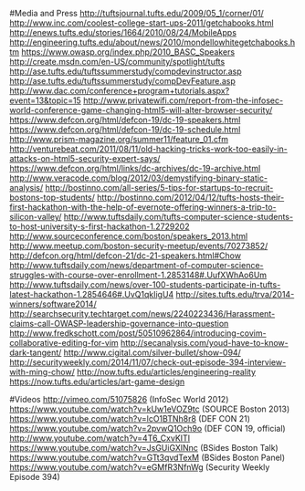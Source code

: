 #Media and Press
http://tuftsjournal.tufts.edu/2009/05_1/corner/01/
http://www.inc.com/coolest-college-start-ups-2011/getchabooks.html
http://enews.tufts.edu/stories/1664/2010/08/24/MobileApps
http://engineering.tufts.edu/about/news/2010/mondellowhitegetchabooks.htm
https://www.owasp.org/index.php/2010_BASC_Speakers
http://create.msdn.com/en-US/community/spotlight/tufts
http://ase.tufts.edu/tuftssummerstudy/compdevinstructor.asp
http://ase.tufts.edu/tuftssummerstudy/compDevFeature.asp
http://www.dac.com/conference+program+tutorials.aspx?event=13&topic=15
http://www.privatewifi.com/report-from-the-infosec-world-conference-game-changing-html5-will-alter-browser-security/
https://www.defcon.org/html/defcon-19/dc-19-speakers.html
https://www.defcon.org/html/defcon-19/dc-19-schedule.html
http://www.prism-magazine.org/summer11/feature_01.cfm
http://venturebeat.com/2011/08/11/old-hacking-tricks-work-too-easily-in-attacks-on-html5-security-expert-says/
https://www.defcon.org/html/links/dc-archives/dc-19-archive.html
http://www.veracode.com/blog/2012/03/demystifying-binary-static-analysis/
http://bostinno.com/all-series/5-tips-for-startups-to-recruit-bostons-top-students/
http://bostinno.com/2012/04/12/tufts-hosts-their-first-hackathon-with-the-help-of-evernote-offering-winners-a-trip-to-silicon-valley/
http://www.tuftsdaily.com/tufts-computer-science-students-to-host-university-s-first-hackathon-1.2729202
http://www.sourceconference.com/boston/speakers_2013.html
http://www.meetup.com/boston-security-meetup/events/70273852/
http://defcon.org/html/defcon-21/dc-21-speakers.html#Chow
http://www.tuftsdaily.com/news/department-of-computer-science-struggles-with-course-over-enrollment-1.2853148#.UufXWhAo6Um
http://www.tuftsdaily.com/news/over-100-students-participate-in-tufts-latest-hackathon-1.2854646#.UvQ1qkIigU4
http://sites.tufts.edu/trva/2014-winners/software2014/
http://searchsecurity.techtarget.com/news/2240223436/Harassment-claims-call-OWASP-leadership-governance-into-question
http://www.fredkschott.com/post/50510962864/introducing-covim-collaborative-editing-for-vim
http://secanalysis.com/youd-have-to-know-dark-tangent/
http://www.cigital.com/silver-bullet/show-094/
http://securityweekly.com/2014/11/07/check-out-episode-394-interview-with-ming-chow/
http://now.tufts.edu/articles/engineering-reality
https://now.tufts.edu/articles/art-game-design

#Videos
http://vimeo.com/51075826 (InfoSec World 2012)
https://www.youtube.com/watch?v=kUw1eVOZ9tc (SOURCE Boston 2013)
https://www.youtube.com/watch?v=lcO1BTNh8r8 (DEF CON 21)
https://www.youtube.com/watch?v=2pvwQ1Och9o (DEF CON 19, official) http://www.youtube.com/watch?v=4T6_CxvKITI
https://www.youtube.com/watch?v=JsGUiGXlNnc (BSides Boston Talk)
https://www.youtube.com/watch?v=GTt3qvdTexM (BSides Boston Panel)
https://www.youtube.com/watch?v=eGMfR3NfnWg (Security Weekly Episode 394)
